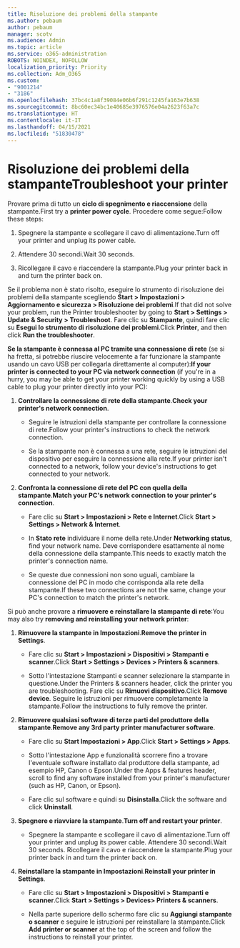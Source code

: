 ```yaml
---
title: Risoluzione dei problemi della stampante
ms.author: pebaum
author: pebaum
manager: scotv
ms.audience: Admin
ms.topic: article
ms.service: o365-administration
ROBOTS: NOINDEX, NOFOLLOW
localization_priority: Priority
ms.collection: Adm_O365
ms.custom:
- "9001214"
- "3186"
ms.openlocfilehash: 37bc4c1a8f39084e06b6f291c1245fa163e7b638
ms.sourcegitcommit: 8bc60ec34bc1e40685e3976576e04a2623f63a7c
ms.translationtype: HT
ms.contentlocale: it-IT
ms.lasthandoff: 04/15/2021
ms.locfileid: "51830478"
---
```

# <a name="troubleshoot-your-printer"></a><span data-ttu-id="c5741-102">Risoluzione dei problemi della stampante</span><span class="sxs-lookup"><span data-stu-id="c5741-102">Troubleshoot your printer</span></span>

<span data-ttu-id="c5741-103">Provare prima di tutto un **ciclo di spegnimento e riaccensione** della stampante.</span><span class="sxs-lookup"><span data-stu-id="c5741-103">First try a **printer power cycle**.</span></span> <span data-ttu-id="c5741-104">Procedere come segue:</span><span class="sxs-lookup"><span data-stu-id="c5741-104">Follow these steps:</span></span>

1. <span data-ttu-id="c5741-105">Spegnere la stampante e scollegare il cavo di alimentazione.</span><span class="sxs-lookup"><span data-stu-id="c5741-105">Turn off your printer and unplug its power cable.</span></span>

2. <span data-ttu-id="c5741-106">Attendere 30 secondi.</span><span class="sxs-lookup"><span data-stu-id="c5741-106">Wait 30 seconds.</span></span>

3. <span data-ttu-id="c5741-107">Ricollegare il cavo e riaccendere la stampante.</span><span class="sxs-lookup"><span data-stu-id="c5741-107">Plug your printer back in and turn the printer back on.</span></span>

<span data-ttu-id="c5741-108">Se il problema non è stato risolto, eseguire lo strumento di risoluzione dei problemi della stampante scegliendo **Start > Impostazioni > Aggiornamento e sicurezza > Risoluzione dei problemi**.</span><span class="sxs-lookup"><span data-stu-id="c5741-108">If that did not solve your problem, run the Printer troubleshooter by going to **Start > Settings > Update & Security > Troubleshoot**.</span></span> <span data-ttu-id="c5741-109">Fare clic su **Stampante**, quindi fare clic su **Esegui lo strumento di risoluzione dei problemi**.</span><span class="sxs-lookup"><span data-stu-id="c5741-109">Click **Printer**, and then click **Run the troubleshooter**.</span></span>

<span data-ttu-id="c5741-110">**Se la stampante è connessa al PC tramite una connessione di rete** (se si ha fretta, si potrebbe riuscire velocemente a far funzionare la stampante usando un cavo USB per collegarla direttamente al computer):</span><span class="sxs-lookup"><span data-stu-id="c5741-110">**If your printer is connected to your PC via network connection** (if you're in a hurry, you may be able to get your printer working quickly by using a USB cable to plug your printer directly into your PC):</span></span>

1. <span data-ttu-id="c5741-111">**Controllare la connessione di rete della stampante**.</span><span class="sxs-lookup"><span data-stu-id="c5741-111">**Check your printer's network connection**.</span></span>
    
    - <span data-ttu-id="c5741-112">Seguire le istruzioni della stampante per controllare la connessione di rete.</span><span class="sxs-lookup"><span data-stu-id="c5741-112">Follow your printer's instructions to check the network connection.</span></span>

    - <span data-ttu-id="c5741-113">Se la stampante non è connessa a una rete, seguire le istruzioni del dispositivo per eseguire la connessione alla rete.</span><span class="sxs-lookup"><span data-stu-id="c5741-113">If your printer isn't connected to a network, follow your device's instructions to get connected to your network.</span></span>

2. <span data-ttu-id="c5741-114">**Confronta la connessione di rete del PC con quella della stampante**.</span><span class="sxs-lookup"><span data-stu-id="c5741-114">**Match your PC's network connection to your printer's connection**.</span></span>

    - <span data-ttu-id="c5741-115">Fare clic su **Start > Impostazioni > Rete e Internet**.</span><span class="sxs-lookup"><span data-stu-id="c5741-115">Click **Start > Settings > Network & Internet**.</span></span>

    - <span data-ttu-id="c5741-116">In **Stato rete** individuare il nome della rete.</span><span class="sxs-lookup"><span data-stu-id="c5741-116">Under **Networking status**, find your network name.</span></span> <span data-ttu-id="c5741-117">Deve corrispondere esattamente al nome della connessione della stampante.</span><span class="sxs-lookup"><span data-stu-id="c5741-117">This needs to exactly match the printer's connection name.</span></span>

    - <span data-ttu-id="c5741-118">Se queste due connessioni non sono uguali, cambiare la connessione del PC in modo che corrisponda alla rete della stampante.</span><span class="sxs-lookup"><span data-stu-id="c5741-118">If these two connections are not the same, change your PC's connection to match the printer's network.</span></span>

<span data-ttu-id="c5741-119">Si può anche provare a **rimuovere e reinstallare la stampante di rete**:</span><span class="sxs-lookup"><span data-stu-id="c5741-119">You may also try **removing and reinstalling your network printer**:</span></span>

1. <span data-ttu-id="c5741-120">**Rimuovere la stampante in Impostazioni**.</span><span class="sxs-lookup"><span data-stu-id="c5741-120">**Remove the printer in Settings**.</span></span>

    - <span data-ttu-id="c5741-121">Fare clic su **Start > Impostazioni > Dispositivi > Stampanti e scanner**.</span><span class="sxs-lookup"><span data-stu-id="c5741-121">Click **Start > Settings > Devices > Printers & scanners**.</span></span>

    - <span data-ttu-id="c5741-122">Sotto l'intestazione Stampanti e scanner selezionare la stampante in questione.</span><span class="sxs-lookup"><span data-stu-id="c5741-122">Under the Printers & scanners header, click the printer you are troubleshooting.</span></span> <span data-ttu-id="c5741-123">Fare clic su **Rimuovi dispositivo**.</span><span class="sxs-lookup"><span data-stu-id="c5741-123">Click **Remove device**.</span></span> <span data-ttu-id="c5741-124">Seguire le istruzioni per rimuovere completamente la stampante.</span><span class="sxs-lookup"><span data-stu-id="c5741-124">Follow the instructions to fully remove the printer.</span></span>

2. <span data-ttu-id="c5741-125">**Rimuovere qualsiasi software di terze parti del produttore della stampante**.</span><span class="sxs-lookup"><span data-stu-id="c5741-125">**Remove any 3rd party printer manufacturer software**.</span></span>

    - <span data-ttu-id="c5741-126">Fare clic su **Start Impostazioni > App**.</span><span class="sxs-lookup"><span data-stu-id="c5741-126">Click **Start > Settings > Apps**.</span></span>

    - <span data-ttu-id="c5741-127">Sotto l'intestazione App e funzionalità scorrere fino a trovare l'eventuale software installato dal produttore della stampante, ad esempio HP, Canon o Epson.</span><span class="sxs-lookup"><span data-stu-id="c5741-127">Under the Apps & features header, scroll to find any software installed from your printer's manufacturer (such as HP, Canon, or Epson).</span></span>

    - <span data-ttu-id="c5741-128">Fare clic sul software e quindi su **Disinstalla**.</span><span class="sxs-lookup"><span data-stu-id="c5741-128">Click the software and click **Uninstall**.</span></span>

3. <span data-ttu-id="c5741-129">**Spegnere e riavviare la stampante**.</span><span class="sxs-lookup"><span data-stu-id="c5741-129">**Turn off and restart your printer**.</span></span>

    - <span data-ttu-id="c5741-130">Spegnere la stampante e scollegare il cavo di alimentazione.</span><span class="sxs-lookup"><span data-stu-id="c5741-130">Turn off your printer and unplug its power cable.</span></span> <span data-ttu-id="c5741-131">Attendere 30 secondi.</span><span class="sxs-lookup"><span data-stu-id="c5741-131">Wait 30 seconds.</span></span> <span data-ttu-id="c5741-132">Ricollegare il cavo e riaccendere la stampante.</span><span class="sxs-lookup"><span data-stu-id="c5741-132">Plug your printer back in and turn the printer back on.</span></span>

4. <span data-ttu-id="c5741-133">**Reinstallare la stampante in Impostazioni**.</span><span class="sxs-lookup"><span data-stu-id="c5741-133">**Reinstall your printer in Settings**.</span></span>

    - <span data-ttu-id="c5741-134">Fare clic su **Start > Impostazioni > Dispositivi > Stampanti e scanner**.</span><span class="sxs-lookup"><span data-stu-id="c5741-134">Click **Start > Settings > Devices> Printers & scanners**.</span></span>
 
    - <span data-ttu-id="c5741-135">Nella parte superiore dello schermo fare clic su **Aggiungi stampante o scanner** e seguire le istruzioni per reinstallare la stampante.</span><span class="sxs-lookup"><span data-stu-id="c5741-135">Click **Add printer or scanner** at the top of the screen and follow the instructions to reinstall your printer.</span></span>
